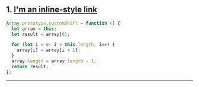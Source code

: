 ## 1. [I'm an inline-style link](https://www.google.com)

```javascript
Array.prototype.customShift = function () {
  let array = this;
  let result = array[0];

  for (let i = 0; i < this.length; i++) {
    array[i] = array[i + 1];
  }
  array.length = array.length - 1;
  return result;
};
```

---
